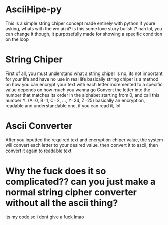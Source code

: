# AsciiHipe-py

This is a simple string chiper concept made entirely with python
if youre asking, whats with the wo ai ni? is this some love story bullshit?
nah lol, you can change it though, it purposefully made for showing a specific condition on the loop


# String Chiper
First of all, you must understand what a string chiper is
no, its not important for your life and have no use in real life
basically string chiper is a method on how you can encrypt your text with each letter incremented to a specific value depends on how much you wanna go
Convert the letter into the number that matches its order in the alphabet starting from 0, and call this number Y.
(A=0, B=1, C=2, ..., Y=24, Z=25)
basically an encryption, readable and understandable one, if you can read it, lol

# Ascii Converter
After you inputted the required text and encryption chiper value, the system will convert each letter to your desired value, then convert it to ascii, then convert it again to readable text

# Why the fuck does it so complicated?? can you just make a normal string cipher converter without all the ascii thing?
its my code so i dont give a fuck lmao
